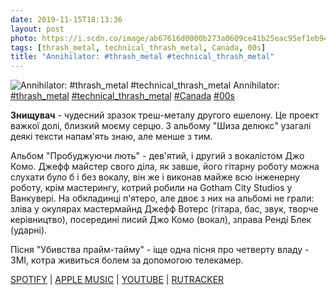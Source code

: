 ```yaml
---
date: 2019-11-15T18:13:36
layout: post
photo: https://i.scdn.co/image/ab67616d0000b273a0609ce41b25eac95ef1eb94
tags: [thrash_metal, technical_thrash_metal, Canada, 00s]
title: "Annihilator: #thrash_metal #technical_thrash_metal"
---
```

![Annihilator: #thrash_metal #technical_thrash_metal](https://i.scdn.co/image/ab67616d0000b273a0609ce41b25eac95ef1eb94)
Annihilator: [#thrash_metal](/tags/#thrash_metal) [#technical_thrash_metal](/tags/#technical_thrash_metal) [#Canada](/tags/#Canada) [#00s](/tags/#00s)

**Знищувач** - чудесний зразок треш-металу другого ешелону. Це проект важкої долі, близкий моєму серцю. З альбому &quot;Шиза делюкс&quot; узагалі деякі тексти напам&#39;ять знаю, але менше з тим.

Альбом &quot;Пробуджуючи лють&quot; - дев&#39;ятий, і другий з вокалістом Джо Комо. Джефф майстер свого діла, як завше, його гітарну роботу можна слухати було б і без вокалу, він же і виконав майже всю інженерну роботу, крім мастерингу, котрий робили на Gotham City Studios у Ванкувері. На обкладинці п&#39;ятеро, але двоє з них на альбомі не грали: зліва у окулярах мастермайнд Джефф Вотерс (гітара, бас, звук, творче керівництво), посередині лисий Джо Комо (вокал), зправа Ренді Блек (ударні).

Пісня &quot;Убивства прайм-тайму&quot; - іще одна пісня про четверту владу - ЗМІ, котра живиться болем за допомогою телекамер.

[SPOTIFY](https://open.spotify.com/album/03QYTsKtUQRyqtzjH0dq72) \| [APPLE MUSIC](https://music.apple.com/kz/album/waking-the-fury/164973346) \| [YOUTUBE](https://www.youtube.com/playlist?list=PLC7B45706F7A1E93E) \| [RUTRACKER](https://rutracker.org/forum/viewtopic.php?t=5550042)